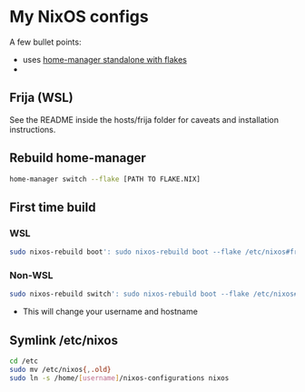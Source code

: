 # My NixOS configs

A few bullet points:
- uses [home-manager standalone with flakes](https://nix-community.github.io/home-manager/index.xhtml#sec-flakes-standalone)
- 

## Frija (WSL)
See the README inside the hosts/frija folder for caveats and installation instructions.


## Rebuild home-manager
```sh
home-manager switch --flake [PATH TO FLAKE.NIX]
```

## First time build
### WSL
```sh
sudo nixos-rebuild boot': sudo nixos-rebuild boot --flake /etc/nixos#frija
```
### Non-WSL
```sh
sudo nixos-rebuild switch': sudo nixos-rebuild boot --flake /etc/nixos#[HOSTNAME]
```
- This will change your username and hostname

## Symlink /etc/nixos
```sh
cd /etc
sudo mv /etc/nixos{,.old}
sudo ln -s /home/[username]/nixos-configurations nixos
```
